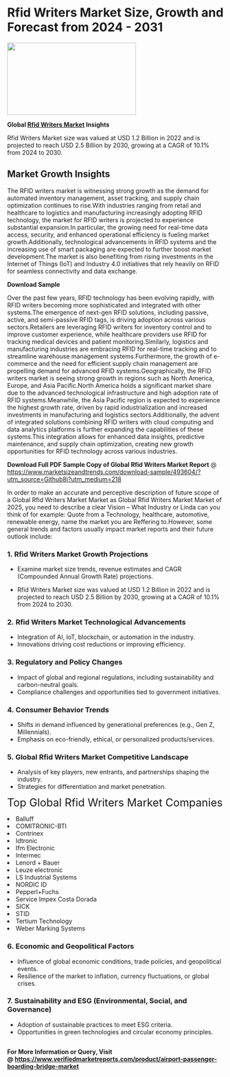 <H1>Rfid Writers Market Size, Growth and Forecast from 2024 - 2031</H1><img class="aligncenter size-medium wp-image-584254" src="https://thirdeyenews.in/wp-content/uploads/2024/09/Global-Market-Research-300x168.jpeg" alt="" width="300" height="168" /><p><strong>Global&nbsp;<a href="https://www.marketsizeandtrends.com/download-sample/493604/?utm_source=Github8j?utm_medium=218">Rfid Writers Market</a> Insights</strong></p><p>Rfid Writers Market size was valued at USD 1.2 Billion in 2022 and is projected to reach USD 2.5 Billion by 2030, growing at a CAGR of 10.1% from 2024 to 2030.</p><p><h2>Market Growth Insights</h2> <p>The RFID writers market is witnessing strong growth as the demand for automated inventory management, asset tracking, and supply chain optimization continues to rise.With industries ranging from retail and healthcare to logistics and manufacturing increasingly adopting RFID technology, the market for RFID writers is projected to experience substantial expansion.In particular, the growing need for real-time data access, security, and enhanced operational efficiency is fueling market growth.Additionally, technological advancements in RFID systems and the increasing use of smart packaging are expected to further boost market development.The market is also benefiting from rising investments in the Internet of Things (IoT) and Industry 4.0 initiatives that rely heavily on RFID for seamless connectivity and data exchange.</p> <p><strong>Download Sample</strong></p> <p>Over the past few years, RFID technology has been evolving rapidly, with RFID writers becoming more sophisticated and integrated with other systems.The emergence of next-gen RFID solutions, including passive, active, and semi-passive RFID tags, is driving adoption across various sectors.Retailers are leveraging RFID writers for inventory control and to improve customer experience, while healthcare providers use RFID for tracking medical devices and patient monitoring.Similarly, logistics and manufacturing industries are embracing RFID for real-time tracking and to streamline warehouse management systems.Furthermore, the growth of e-commerce and the need for efficient supply chain management are propelling demand for advanced RFID systems.Geographically, the RFID writers market is seeing strong growth in regions such as North America, Europe, and Asia Pacific.North America holds a significant market share due to the advanced technological infrastructure and high adoption rate of RFID systems.Meanwhile, the Asia Pacific region is expected to experience the highest growth rate, driven by rapid industrialization and increased investments in manufacturing and logistics sectors.Additionally, the advent of integrated solutions combining RFID writers with cloud computing and data analytics platforms is further expanding the capabilities of these systems.This integration allows for enhanced data insights, predictive maintenance, and supply chain optimization, creating new growth opportunities for RFID technology across various industries.</p> <p><span class=""><strong>Download Full PDF Sample Copy of Global Rfid Writers Market Report</strong> @ <a href="https://www.marketsizeandtrends.com/download-sample/493604/?utm_source=Github8j?utm_medium=218" target="_blank">https://www.marketsizeandtrends.com/download-sample/493604/?utm_source=Github8j?utm_medium=218</a></span></p><p>In order to make an accurate and perceptive description of future scope of a Global&nbsp;Rfid Writers Market Market as Global&nbsp;Rfid Writers Market Market of 2025, you need to describe a clear Vision &ndash; What Industry or Linda can you think of for example: Quote from a Technology, healthcare, automotive, renewable energy, name the market you are Reffering to.However, some general trends and factors usually impact market reports and their future outlook include:</p><h3>1.&nbsp;<strong>Rfid Writers Market Growth Projections</strong></h3><ul><li>Examine market size trends, revenue estimates and CAGR (Compounded Annual Growth Rate) projections.</li><li><p>Rfid Writers Market size was valued at USD 1.2 Billion in 2022 and is projected to reach USD 2.5 Billion by 2030, growing at a CAGR of 10.1% from 2024 to 2030.</p></li></ul><h3>2.&nbsp;<strong>Rfid Writers Market Technological Advancements</strong></h3><ul><li>Integration of AI, IoT, blockchain, or automation in the industry.</li><li>Innovations driving cost reductions or improving efficiency.</li></ul><h3>3.&nbsp;<strong>Regulatory and Policy Changes</strong></h3><ul><li>Impact of global and regional regulations, including sustainability and carbon-neutral goals.</li><li>Compliance challenges and opportunities tied to government initiatives.</li></ul><h3>4.&nbsp;<strong>Consumer Behavior Trends</strong></h3><ul><li>Shifts in demand influenced by generational preferences (e.g., Gen Z, Millennials).</li><li>Emphasis on eco-friendly, ethical, or personalized products/services.</li></ul><h3>5.&nbsp;<strong>Global Rfid Writers Market Competitive Landscape</strong></h3><ul><li>Analysis of key players, new entrants, and partnerships shaping the industry.</li><li>Strategies for differentiation and market penetration.</li></ul><p data-pm-slice="1 1 []"><span style="color: inherit; font-family: inherit; font-size: 25px;">Top Global Rfid Writers Market Companies</span></p><div class="" data-test-id=""><p><li>Balluff</li><li> COMITRONIC-BTI</li><li> Contrinex</li><li> Idtronic</li><li> Ifm Electronic</li><li> Intermec</li><li> Lenord + Bauer</li><li> Leuze electronic</li><li> LS Industrial Systems</li><li> NORDIC ID</li><li> Pepperl+Fuchs</li><li> Service Impex Costa Dorada</li><li> SICK</li><li> STID</li><li> Tertium Technology</li><li> Weber Marking Systems</li></p></div><h3>6.&nbsp;<strong>Economic and Geopolitical Factors</strong></h3><ul><li>Influence of global economic conditions, trade policies, and geopolitical events.</li><li>Resilience of the market to inflation, currency fluctuations, or global crises.</li></ul><h3>7.&nbsp;<strong>Sustainability and ESG (Environmental, Social, and Governance)</strong></h3><ul><li>Adoption of sustainable practices to meet ESG criteria.</li><li>Opportunities in green technologies and circular economy principles.</li></ul><h2><strong style="font-size: 14px;">For More Information or Query, Visit @&nbsp;</strong><a style="background-color: #ffffff; font-size: 14px;" href="https://www.marketsizeandtrends.com/report/rfid-writers-market/" target="_blank">https://www.verifiedmarketreports.com/product/airport-passenger-boarding-bridge-market</a></h2>